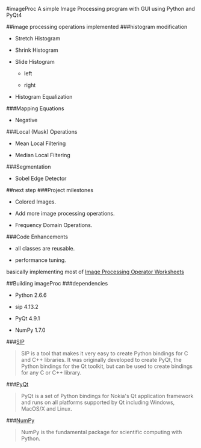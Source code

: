 #imageProc
A simple Image Processing program with GUI using Python and PyQt4

##image processing operations implemented
###histogram modification

- Stretch Histogram

- Shrink Histogram

- Slide Histogram
	
	- left

	- right

- Histogram Equalization

###Mapping Equations

- Negative

###Local (Mask) Operations

- Mean Local Filtering

- Median Local Filtering

###Segmentation

- Sobel Edge Detector

##next step
###Project milestones

- Colored Images.

- Add more image processing operations.

- Frequency Domain Operations.

###Code Enhancements

- all classes are reusable.

- performance tuning.

basically implementing most of [Image Processing Operator Worksheets](http://homepages.inf.ed.ac.uk/rbf/HIPR2/wksheets.htm)

##Building imageProc
###dependencies

- Python 2.6.6

- sip 4.13.2

- PyQt 4.9.1

- NumPy 1.7.0

###[SIP](http://www.riverbankcomputing.co.uk/software/sip/download/)
> SIP is a tool that makes it very easy to create Python bindings for C and C++ libraries. It was originally developed to create PyQt, the Python bindings for the Qt toolkit, but can be used to create bindings for any C or C++ library.

###[PyQt](http://www.riverbankcomputing.co.uk/software/pyqt/download/)
> PyQt is a set of Python bindings for Nokia's Qt application framework and runs on all platforms supported by Qt including Windows, MacOS/X and Linux.

###[NumPy](http://www.scipy.org/Installing_SciPy/Linux)
> NumPy is the fundamental package for scientific computing with Python.
